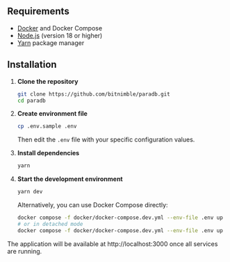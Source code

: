 ## Requirements

- [Docker](https://www.docker.com/) and Docker Compose
- [Node.js](https://nodejs.org/) (version 18 or higher)
- [Yarn](https://yarnpkg.com/) package manager

## Installation

1. **Clone the repository**
   ```bash
   git clone https://github.com/bitnimble/paradb.git
   cd paradb
   ```

2. **Create environment file**
   ```bash
   cp .env.sample .env
   ```
   Then edit the `.env` file with your specific configuration values.

3. **Install dependencies**
   ```bash
   yarn
   ```

4. **Start the development environment**
   ```bash
   yarn dev
   ```
   
   Alternatively, you can use Docker Compose directly:
   ```bash
   docker compose -f docker/docker-compose.dev.yml --env-file .env up
   # or in detached mode
   docker compose -f docker/docker-compose.dev.yml --env-file .env up -d
   ```

The application will be available at http://localhost:3000 once all services are running.
